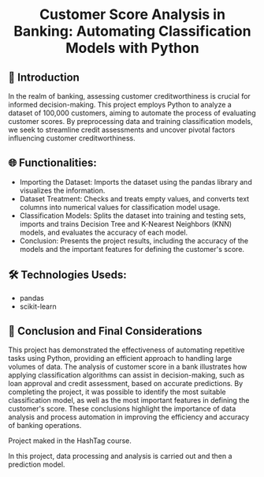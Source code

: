 <h1 align="center"> Customer Score Analysis in Banking: Automating Classification Models with Python</h1>

## 🚀 Introduction
In the realm of banking, assessing customer creditworthiness is crucial for informed decision-making. This project employs Python to analyze a dataset of 100,000 customers, aiming to automate the process of evaluating customer scores. By preprocessing data and training classification models, we seek to streamline credit assessments and uncover pivotal factors influencing customer creditworthiness.

## 🌐 Functionalities:
- Importing the Dataset: Imports the dataset using the pandas library and visualizes the information.
- Dataset Treatment: Checks and treats empty values, and converts text columns into numerical values for classification model usage.
- Classification Models: Splits the dataset into training and testing sets, imports and trains Decision Tree and K-Nearest Neighbors (KNN) models, and evaluates the accuracy of each model.
- Conclusion: Presents the project results, including the accuracy of the models and the important features for defining the customer's score.

## 🛠️ Technologies Useds:
- pandas
- scikit-learn

## 🌱 Conclusion and Final Considerations
This project has demonstrated the effectiveness of automating repetitive tasks using Python, providing an efficient approach to handling large volumes of data. The analysis of customer score in a bank illustrates how applying classification algorithms can assist in decision-making, such as loan approval and credit assessment, based on accurate predictions. By completing the project, it was possible to identify the most suitable classification model, as well as the most important features in defining the customer's score. These conclusions highlight the importance of data analysis and process automation in improving the efficiency and accuracy of banking operations.


Project maked in the HashTag course.

In this project, data processing and analysis is carried out and then a prediction model.
